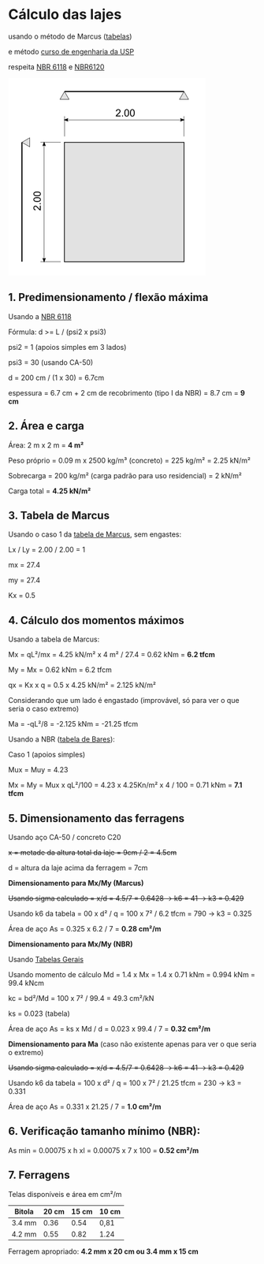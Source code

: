 # Cálculo das lajes

usando o método de Marcus ([tabelas](https://drive.google.com/file/d/0B_sf8aj9_lOfUndZOWZqelZ1c2M/view?usp=sharing))

e método [curso de engenharia da USP](http://www.set.eesc.usp.br/mdidatico/concreto/Textos/11%20Lajes%20Macicas.pdf)

respeita [NBR 6118](https://drive.google.com/file/d/0B_sf8aj9_lOfVngzNnpPVkN6aWc/view?usp=sharing) e [NBR6120](https://drive.google.com/file/d/0B_sf8aj9_lOfbG9CeE1PY1ZnVHc/view?usp=sharing)



![](esquema-laje.png)

## 1. Predimensionamento / flexão máxima

Usando a [NBR 6118](https://drive.google.com/file/d/0B_sf8aj9_lOfVngzNnpPVkN6aWc/view?usp=sharing)

Fórmula: d >= L / (psi2 x psi3)

psi2 = 1 (apoios simples em 3 lados)

psi3 = 30 (usando CA-50)

d = 200 cm / (1 x 30) = 6.7cm

espessura = 6.7 cm + 2 cm de recobrimento (tipo I da NBR) = 8.7 cm = **9 cm**



## 2. Área e carga

Área: 2 m x 2 m = **4 m²**

Peso próprio = 0.09 m x 2500 kg/m³ (concreto) = 225 kg/m² = 2.25 kN/m²

Sobrecarga = 200 kg/m² (carga padrão para uso residencial) = 2 kN/m²

Carga total = **4.25 kN/m²**



## 3. Tabela de Marcus

Usando o caso 1 da [tabela de Marcus](https://drive.google.com/file/d/0B_sf8aj9_lOfUndZOWZqelZ1c2M/view?usp=sharing), sem engastes:

Lx / Ly = 2.00 / 2.00 = 1

mx = 27.4

my = 27.4

Kx = 0.5



## 4. Cálculo dos momentos máximos

Usando a tabela de Marcus:

Mx = qL²/mx = 4.25 kN/m² x 4 m² / 27.4 = 0.62 kNm = **6.2 tfcm**

My = Mx = 0.62 kNm = 6.2 tfcm

qx = Kx x q = 0.5 x 4.25 kN/m² = 2.125 kN/m²



Considerando que um lado é engastado (improvável, só para ver o que seria o caso extremo)

Ma = -qL²/8 = -2.125 kNm = -21.25 tfcm



Usando a NBR ([tabela de Bares](https://drive.google.com/file/d/0B_sf8aj9_lOfZUlBdGNsOEcyMWM/view?usp=sharing)):

Caso 1 (apoios simples)

Mux = Muy = 4.23

Mx = My = Mux x qL²/100 = 4.23 x 4.25Kn/m² x 4 / 100 = 0.71 kNm = **7.1 tfcm**



## 5. Dimensionamento das ferragens 

Usando aço CA-50 / concreto C20

~~x = metade da altura total da laje = 9cm / 2 = 4.5cm~~

d = altura da laje acima da ferragem = 7cm

**Dimensionamento para Mx/My (Marcus)**

~~Usando sigma calculado = x/d = 4.5/7 = 0.6428 -> k6 = 41 -> k3 = 0.429~~

Usando k6 da tabela = 00 x d² / q = 100 x 7² / 6.2 tfcm = 790 -> k3 = 0.325

Área de aço As = 0.325 x 6.2 / 7 = **0.28 cm²/m**

**Dimensionamento para Mx/My (NBR)**

Usando [Tabelas Gerais](https://drive.google.com/file/d/0B_sf8aj9_lOfUGpUWXpqQ3o5UVE/view?usp=sharing)

Usando momento de cálculo Md = 1.4 x Mx = 1.4 x 0.71 kNm = 0.994 kNm = 99.4 kNcm

kc = bd²/Md = 100 x 7² / 99.4 = 49.3 cm²/kN

ks = 0.023 (tabela)

Área de aço  As = ks x Md / d = 0.023 x 99.4 / 7 = **0.32 cm²/m**

**Dimensionamento para Ma** (caso não existente  apenas para ver o que seria o extremo)

~~Usando sigma calculado = x/d = 4.5/7 = 0.6428 -> k6 = 41 -> k3 = 0.429~~

Usando k6 da tabela = 100 x d² / q = 100 x 7² / 21.25 tfcm = 230 -> k3 = 0.331

Área de aço As = 0.331 x 21.25 / 7 = **1.0 cm²/m**



## 6. Verificação tamanho mínimo (NBR):

As min = 0.00075 x h xl = 0.00075 x 7 x 100 = **0.52 cm²/m**



## 7. Ferragens

Telas disponíveis e área em cm²/m

| Bitola | 20 cm | 15 cm | 10 cm |
| ------ | ----- | ----- | ----- |
| 3.4 mm | 0.36  | 0.54  | 0,81  |
| 4.2 mm | 0.55  | 0.82  | 1.24  |

Ferragem apropriado: **4.2 mm x 20 cm ou 3.4 mm x 15 cm**



